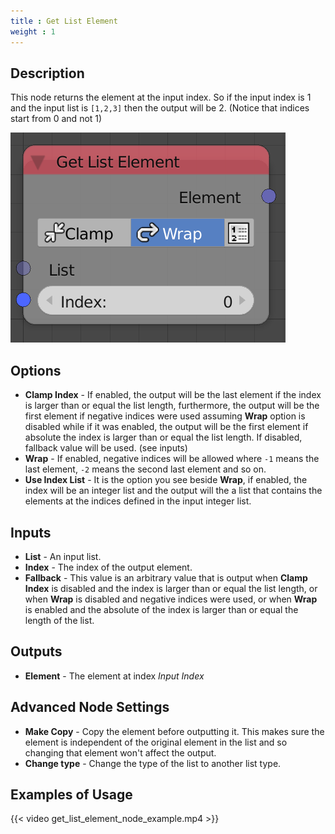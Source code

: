 ```yaml
---
title : Get List Element
weight : 1
---
```


## Description

This node returns the element at the input index. So if the input index
is 1 and the input list is `[1,2,3]` then the output will be 2. (Notice
that indices start from 0 and not 1)

![image](get_list_element_node.png)

## Options

- **Clamp Index** - If enabled, the output will be the last element if
    the index is larger than or equal the list length, furthermore, the
    output will be the first element if negative indices were used
    assuming **Wrap** option is disabled while if it was enabled, the
    output will be the first element if absolute the index is larger
    than or equal the list length. If disabled, fallback value will be
    used. (see inputs)
- **Wrap** - If enabled, negative indices will be allowed where `-1`
    means the last element, `-2` means the second last element and so
    on.
- **Use Index List** - It is the option you see beside **Wrap**, if
    enabled, the index will be an integer list and the output will the a
    list that contains the elements at the indices defined in the input
    integer list.

## Inputs

- **List** - An input list.
- **Index** - The index of the output element.
- **Fallback** - This value is an arbitrary value that is output when
    **Clamp Index** is disabled and the index is larger than or equal
    the list length, or when **Wrap** is disabled and negative indices
    were used, or when **Wrap** is enabled and the absolute of the index
    is larger than or equal the length of the list.

## Outputs

- **Element** - The element at index *Input Index*

## Advanced Node Settings

- **Make Copy** - Copy the element before outputting it. This makes
    sure the element is independent of the original element in the list
    and so changing that element won't affect the output.
- **Change type** - Change the type of the list to another list type.

## Examples of Usage

{{< video get_list_element_node_example.mp4 >}}
